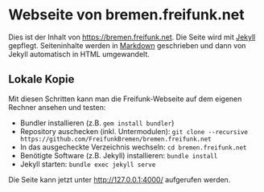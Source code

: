 # Webseite von bremen.freifunk.net #

Dies ist der Inhalt von https://bremen.freifunk.net. Die Seite wird mit [Jekyll](http://jekyllrb.com) gepflegt. Seiteninhalte werden in [Markdown](http://markdown.de/syntax/) geschrieben und dann von Jekyll automatisch in HTML umgewandelt.

## Lokale Kopie ##

Mit diesen Schritten kann man die Freifunk-Webseite auf dem eigenen Rechner ansehen und testen:

* Bundler installieren (z.B. `gem install bundler`)
* Repository auschecken (inkl. Untermodulen): `git clone --recursive https://github.com/FreifunkBremen/bremen.freifunk.net`
* In das ausgecheckte Verzeichnis wechseln: `cd bremen.freifunk.net`
* Benötigte Software (z.B. Jekyll) installieren: `bundle install`
* Jekyll starten: `bundle exec jekyll serve`

Die Seite kann jetzt unter http://127.0.0.1:4000/ aufgerufen werden.
